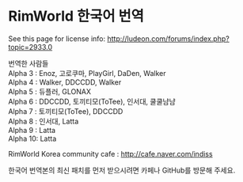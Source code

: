 ﻿RimWorld 한국어 번역
===============

See this page for license info:
http://ludeon.com/forums/index.php?topic=2933.0


번역한 사람들<br>
Alpha 3 : Enoz, 고로쿠마, PlayGirl, DaDen, Walker<br>
Alpha 4 : Walker, DDCCDD, Walker<br>
Alpha 5 : 듀플러, GLONAX<br>
Alpha 6 : DDCCDD, 토끼티모(ToTee), 인서대, 쿨쿨냠냠<br>
Alpha 7 : 토끼티모(ToTee), DDCCDD<br>
Alpha 8 : 인서대, Latta<br>
Alpha 9 : Latta<br>
Alpha 10: Latta<br>


RimWorld Korea community cafe : http://cafe.naver.com/indiss

한국어 번역본의 최신 패치를 먼저 받으시려면 카페나 GitHub를 방문해 주세요.